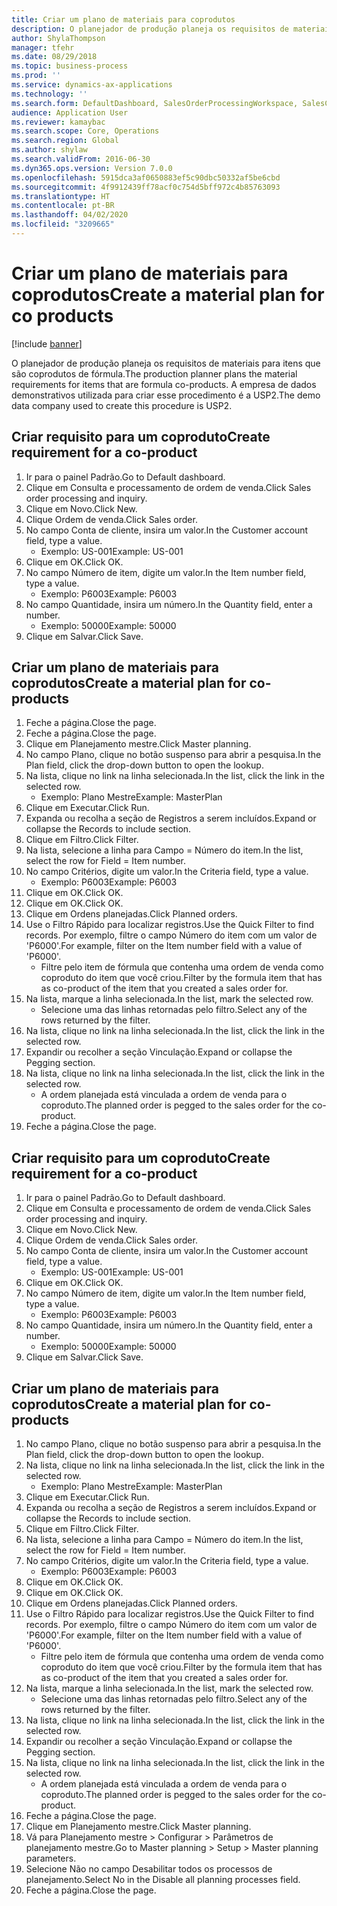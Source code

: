 ```yaml
---
title: Criar um plano de materiais para coprodutos
description: O planejador de produção planeja os requisitos de materiais para itens que são coprodutos de fórmula.
author: ShylaThompson
manager: tfehr
ms.date: 08/29/2018
ms.topic: business-process
ms.prod: ''
ms.service: dynamics-ax-applications
ms.technology: ''
ms.search.form: DefaultDashboard, SalesOrderProcessingWorkspace, SalesCreateOrder, SalesTable, ReqCreatePlanWorkspace, ReqTransPlanCard, SysQueryForm, ReqTransPo
audience: Application User
ms.reviewer: kamaybac
ms.search.scope: Core, Operations
ms.search.region: Global
ms.author: shylaw
ms.search.validFrom: 2016-06-30
ms.dyn365.ops.version: Version 7.0.0
ms.openlocfilehash: 5915dca3af0650883ef5c90dbc50332af5be6cbd
ms.sourcegitcommit: 4f9912439ff78acf0c754d5bff972c4b85763093
ms.translationtype: HT
ms.contentlocale: pt-BR
ms.lasthandoff: 04/02/2020
ms.locfileid: "3209665"
---
```

# <a name="create-a-material-plan-for-co-products"></a><span data-ttu-id="3618d-103">Criar um plano de materiais para coprodutos</span><span class="sxs-lookup"><span data-stu-id="3618d-103">Create a material plan for co products</span></span>

[!include [banner](../../includes/banner.md)]

<span data-ttu-id="3618d-104">O planejador de produção planeja os requisitos de materiais para itens que são coprodutos de fórmula.</span><span class="sxs-lookup"><span data-stu-id="3618d-104">The production planner plans the material requirements for items that are formula co-products.</span></span> <span data-ttu-id="3618d-105">A empresa de dados demonstrativos utilizada para criar esse procedimento é a USP2.</span><span class="sxs-lookup"><span data-stu-id="3618d-105">The demo data company used to create this procedure is USP2.</span></span>


## <a name="create-requirement-for-a-co-product"></a><span data-ttu-id="3618d-106">Criar requisito para um coproduto</span><span class="sxs-lookup"><span data-stu-id="3618d-106">Create requirement for a co-product</span></span>
1. <span data-ttu-id="3618d-107">Ir para o painel Padrão.</span><span class="sxs-lookup"><span data-stu-id="3618d-107">Go to Default dashboard.</span></span>
2. <span data-ttu-id="3618d-108">Clique em Consulta e processamento de ordem de venda.</span><span class="sxs-lookup"><span data-stu-id="3618d-108">Click Sales order processing and inquiry.</span></span>
3. <span data-ttu-id="3618d-109">Clique em Novo.</span><span class="sxs-lookup"><span data-stu-id="3618d-109">Click New.</span></span>
4. <span data-ttu-id="3618d-110">Clique Ordem de venda.</span><span class="sxs-lookup"><span data-stu-id="3618d-110">Click Sales order.</span></span>
5. <span data-ttu-id="3618d-111">No campo Conta de cliente, insira um valor.</span><span class="sxs-lookup"><span data-stu-id="3618d-111">In the Customer account field, type a value.</span></span>
    * <span data-ttu-id="3618d-112">Exemplo: US-001</span><span class="sxs-lookup"><span data-stu-id="3618d-112">Example: US-001</span></span>  
6. <span data-ttu-id="3618d-113">Clique em OK.</span><span class="sxs-lookup"><span data-stu-id="3618d-113">Click OK.</span></span>
7. <span data-ttu-id="3618d-114">No campo Número de item, digite um valor.</span><span class="sxs-lookup"><span data-stu-id="3618d-114">In the Item number field, type a value.</span></span>
    * <span data-ttu-id="3618d-115">Exemplo: P6003</span><span class="sxs-lookup"><span data-stu-id="3618d-115">Example: P6003</span></span>  
8. <span data-ttu-id="3618d-116">No campo Quantidade, insira um número.</span><span class="sxs-lookup"><span data-stu-id="3618d-116">In the Quantity field, enter a number.</span></span>
    * <span data-ttu-id="3618d-117">Exemplo: 50000</span><span class="sxs-lookup"><span data-stu-id="3618d-117">Example: 50000</span></span>  
9. <span data-ttu-id="3618d-118">Clique em Salvar.</span><span class="sxs-lookup"><span data-stu-id="3618d-118">Click Save.</span></span>

## <a name="create-a-material-plan-for-co-products"></a><span data-ttu-id="3618d-119">Criar um plano de materiais para coprodutos</span><span class="sxs-lookup"><span data-stu-id="3618d-119">Create a material plan for co-products</span></span>
1. <span data-ttu-id="3618d-120">Feche a página.</span><span class="sxs-lookup"><span data-stu-id="3618d-120">Close the page.</span></span>
2. <span data-ttu-id="3618d-121">Feche a página.</span><span class="sxs-lookup"><span data-stu-id="3618d-121">Close the page.</span></span>
3. <span data-ttu-id="3618d-122">Clique em Planejamento mestre.</span><span class="sxs-lookup"><span data-stu-id="3618d-122">Click Master planning.</span></span>
4. <span data-ttu-id="3618d-123">No campo Plano, clique no botão suspenso para abrir a pesquisa.</span><span class="sxs-lookup"><span data-stu-id="3618d-123">In the Plan field, click the drop-down button to open the lookup.</span></span>
5. <span data-ttu-id="3618d-124">Na lista, clique no link na linha selecionada.</span><span class="sxs-lookup"><span data-stu-id="3618d-124">In the list, click the link in the selected row.</span></span>
    * <span data-ttu-id="3618d-125">Exemplo: Plano Mestre</span><span class="sxs-lookup"><span data-stu-id="3618d-125">Example: MasterPlan</span></span>  
6. <span data-ttu-id="3618d-126">Clique em Executar.</span><span class="sxs-lookup"><span data-stu-id="3618d-126">Click Run.</span></span>
7. <span data-ttu-id="3618d-127">Expanda ou recolha a seção de Registros a serem incluídos.</span><span class="sxs-lookup"><span data-stu-id="3618d-127">Expand or collapse the Records to include section.</span></span>
8. <span data-ttu-id="3618d-128">Clique em Filtro.</span><span class="sxs-lookup"><span data-stu-id="3618d-128">Click Filter.</span></span>
9. <span data-ttu-id="3618d-129">Na lista, selecione a linha para Campo = Número do item.</span><span class="sxs-lookup"><span data-stu-id="3618d-129">In the list, select the row for Field = Item number.</span></span>
10. <span data-ttu-id="3618d-130">No campo Critérios, digite um valor.</span><span class="sxs-lookup"><span data-stu-id="3618d-130">In the Criteria field, type a value.</span></span>
    * <span data-ttu-id="3618d-131">Exemplo: P6003</span><span class="sxs-lookup"><span data-stu-id="3618d-131">Example: P6003</span></span>  
11. <span data-ttu-id="3618d-132">Clique em OK.</span><span class="sxs-lookup"><span data-stu-id="3618d-132">Click OK.</span></span>
12. <span data-ttu-id="3618d-133">Clique em OK.</span><span class="sxs-lookup"><span data-stu-id="3618d-133">Click OK.</span></span>
13. <span data-ttu-id="3618d-134">Clique em Ordens planejadas.</span><span class="sxs-lookup"><span data-stu-id="3618d-134">Click Planned orders.</span></span>
14. <span data-ttu-id="3618d-135">Use o Filtro Rápido para localizar registros.</span><span class="sxs-lookup"><span data-stu-id="3618d-135">Use the Quick Filter to find records.</span></span> <span data-ttu-id="3618d-136">Por exemplo, filtre o campo Número do item com um valor de 'P6000'.</span><span class="sxs-lookup"><span data-stu-id="3618d-136">For example, filter on the Item number field with a value of 'P6000'.</span></span>
    * <span data-ttu-id="3618d-137">Filtre pelo item de fórmula que contenha uma ordem de venda como coproduto do item que você criou.</span><span class="sxs-lookup"><span data-stu-id="3618d-137">Filter by the formula item that has as co-product of the item that you created a sales order for.</span></span>  
15. <span data-ttu-id="3618d-138">Na lista, marque a linha selecionada.</span><span class="sxs-lookup"><span data-stu-id="3618d-138">In the list, mark the selected row.</span></span>
    * <span data-ttu-id="3618d-139">Selecione uma das linhas retornadas pelo filtro.</span><span class="sxs-lookup"><span data-stu-id="3618d-139">Select any of the rows returned by the filter.</span></span>  
16. <span data-ttu-id="3618d-140">Na lista, clique no link na linha selecionada.</span><span class="sxs-lookup"><span data-stu-id="3618d-140">In the list, click the link in the selected row.</span></span>
17. <span data-ttu-id="3618d-141">Expandir ou recolher a seção Vinculação.</span><span class="sxs-lookup"><span data-stu-id="3618d-141">Expand or collapse the Pegging section.</span></span>
18. <span data-ttu-id="3618d-142">Na lista, clique no link na linha selecionada.</span><span class="sxs-lookup"><span data-stu-id="3618d-142">In the list, click the link in the selected row.</span></span>
    * <span data-ttu-id="3618d-143">A ordem planejada está vinculada a ordem de venda para o coproduto.</span><span class="sxs-lookup"><span data-stu-id="3618d-143">The planned order is pegged to the sales order for the co-product.</span></span>  
19. <span data-ttu-id="3618d-144">Feche a página.</span><span class="sxs-lookup"><span data-stu-id="3618d-144">Close the page.</span></span>

## <a name="create-requirement-for-a-co-product"></a><span data-ttu-id="3618d-145">Criar requisito para um coproduto</span><span class="sxs-lookup"><span data-stu-id="3618d-145">Create requirement for a co-product</span></span>
1. <span data-ttu-id="3618d-146">Ir para o painel Padrão.</span><span class="sxs-lookup"><span data-stu-id="3618d-146">Go to Default dashboard.</span></span>
2. <span data-ttu-id="3618d-147">Clique em Consulta e processamento de ordem de venda.</span><span class="sxs-lookup"><span data-stu-id="3618d-147">Click Sales order processing and inquiry.</span></span>
3. <span data-ttu-id="3618d-148">Clique em Novo.</span><span class="sxs-lookup"><span data-stu-id="3618d-148">Click New.</span></span>
4. <span data-ttu-id="3618d-149">Clique Ordem de venda.</span><span class="sxs-lookup"><span data-stu-id="3618d-149">Click Sales order.</span></span>
5. <span data-ttu-id="3618d-150">No campo Conta de cliente, insira um valor.</span><span class="sxs-lookup"><span data-stu-id="3618d-150">In the Customer account field, type a value.</span></span>
    * <span data-ttu-id="3618d-151">Exemplo: US-001</span><span class="sxs-lookup"><span data-stu-id="3618d-151">Example: US-001</span></span>  
6. <span data-ttu-id="3618d-152">Clique em OK.</span><span class="sxs-lookup"><span data-stu-id="3618d-152">Click OK.</span></span>
7. <span data-ttu-id="3618d-153">No campo Número de item, digite um valor.</span><span class="sxs-lookup"><span data-stu-id="3618d-153">In the Item number field, type a value.</span></span>
    * <span data-ttu-id="3618d-154">Exemplo: P6003</span><span class="sxs-lookup"><span data-stu-id="3618d-154">Example: P6003</span></span>  
8. <span data-ttu-id="3618d-155">No campo Quantidade, insira um número.</span><span class="sxs-lookup"><span data-stu-id="3618d-155">In the Quantity field, enter a number.</span></span>
    * <span data-ttu-id="3618d-156">Exemplo: 50000</span><span class="sxs-lookup"><span data-stu-id="3618d-156">Example: 50000</span></span>  
9. <span data-ttu-id="3618d-157">Clique em Salvar.</span><span class="sxs-lookup"><span data-stu-id="3618d-157">Click Save.</span></span>

## <a name="create-a-material-plan-for-co-products"></a><span data-ttu-id="3618d-158">Criar um plano de materiais para coprodutos</span><span class="sxs-lookup"><span data-stu-id="3618d-158">Create a material plan for co-products</span></span>
1. <span data-ttu-id="3618d-159">No campo Plano, clique no botão suspenso para abrir a pesquisa.</span><span class="sxs-lookup"><span data-stu-id="3618d-159">In the Plan field, click the drop-down button to open the lookup.</span></span>
2. <span data-ttu-id="3618d-160">Na lista, clique no link na linha selecionada.</span><span class="sxs-lookup"><span data-stu-id="3618d-160">In the list, click the link in the selected row.</span></span>
    * <span data-ttu-id="3618d-161">Exemplo: Plano Mestre</span><span class="sxs-lookup"><span data-stu-id="3618d-161">Example: MasterPlan</span></span>  
3. <span data-ttu-id="3618d-162">Clique em Executar.</span><span class="sxs-lookup"><span data-stu-id="3618d-162">Click Run.</span></span>
4. <span data-ttu-id="3618d-163">Expanda ou recolha a seção de Registros a serem incluídos.</span><span class="sxs-lookup"><span data-stu-id="3618d-163">Expand or collapse the Records to include section.</span></span>
5. <span data-ttu-id="3618d-164">Clique em Filtro.</span><span class="sxs-lookup"><span data-stu-id="3618d-164">Click Filter.</span></span>
6. <span data-ttu-id="3618d-165">Na lista, selecione a linha para Campo = Número do item.</span><span class="sxs-lookup"><span data-stu-id="3618d-165">In the list, select the row for Field = Item number.</span></span>
7. <span data-ttu-id="3618d-166">No campo Critérios, digite um valor.</span><span class="sxs-lookup"><span data-stu-id="3618d-166">In the Criteria field, type a value.</span></span>
    * <span data-ttu-id="3618d-167">Exemplo: P6003</span><span class="sxs-lookup"><span data-stu-id="3618d-167">Example: P6003</span></span>  
8. <span data-ttu-id="3618d-168">Clique em OK.</span><span class="sxs-lookup"><span data-stu-id="3618d-168">Click OK.</span></span>
9. <span data-ttu-id="3618d-169">Clique em OK.</span><span class="sxs-lookup"><span data-stu-id="3618d-169">Click OK.</span></span>
10. <span data-ttu-id="3618d-170">Clique em Ordens planejadas.</span><span class="sxs-lookup"><span data-stu-id="3618d-170">Click Planned orders.</span></span>
11. <span data-ttu-id="3618d-171">Use o Filtro Rápido para localizar registros.</span><span class="sxs-lookup"><span data-stu-id="3618d-171">Use the Quick Filter to find records.</span></span> <span data-ttu-id="3618d-172">Por exemplo, filtre o campo Número do item com um valor de 'P6000'.</span><span class="sxs-lookup"><span data-stu-id="3618d-172">For example, filter on the Item number field with a value of 'P6000'.</span></span>
    * <span data-ttu-id="3618d-173">Filtre pelo item de fórmula que contenha uma ordem de venda como coproduto do item que você criou.</span><span class="sxs-lookup"><span data-stu-id="3618d-173">Filter by the formula item that has as co-product of the item that you created a sales order for.</span></span>  
12. <span data-ttu-id="3618d-174">Na lista, marque a linha selecionada.</span><span class="sxs-lookup"><span data-stu-id="3618d-174">In the list, mark the selected row.</span></span>
    * <span data-ttu-id="3618d-175">Selecione uma das linhas retornadas pelo filtro.</span><span class="sxs-lookup"><span data-stu-id="3618d-175">Select any of the rows returned by the filter.</span></span>  
13. <span data-ttu-id="3618d-176">Na lista, clique no link na linha selecionada.</span><span class="sxs-lookup"><span data-stu-id="3618d-176">In the list, click the link in the selected row.</span></span>
14. <span data-ttu-id="3618d-177">Expandir ou recolher a seção Vinculação.</span><span class="sxs-lookup"><span data-stu-id="3618d-177">Expand or collapse the Pegging section.</span></span>
15. <span data-ttu-id="3618d-178">Na lista, clique no link na linha selecionada.</span><span class="sxs-lookup"><span data-stu-id="3618d-178">In the list, click the link in the selected row.</span></span>
    * <span data-ttu-id="3618d-179">A ordem planejada está vinculada a ordem de venda para o coproduto.</span><span class="sxs-lookup"><span data-stu-id="3618d-179">The planned order is pegged to the sales order for the co-product.</span></span>  
16. <span data-ttu-id="3618d-180">Feche a página.</span><span class="sxs-lookup"><span data-stu-id="3618d-180">Close the page.</span></span>
17. <span data-ttu-id="3618d-181">Clique em Planejamento mestre.</span><span class="sxs-lookup"><span data-stu-id="3618d-181">Click Master planning.</span></span>
18. <span data-ttu-id="3618d-182">Vá para Planejamento mestre > Configurar > Parâmetros de planejamento mestre.</span><span class="sxs-lookup"><span data-stu-id="3618d-182">Go to Master planning > Setup > Master planning parameters.</span></span>
19. <span data-ttu-id="3618d-183">Selecione Não no campo Desabilitar todos os processos de planejamento.</span><span class="sxs-lookup"><span data-stu-id="3618d-183">Select No in the Disable all planning processes field.</span></span>
20. <span data-ttu-id="3618d-184">Feche a página.</span><span class="sxs-lookup"><span data-stu-id="3618d-184">Close the page.</span></span>

